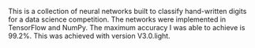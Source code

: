 This is a collection of neural networks built to classify hand-written digits for a data science competition. The networks were implemented in
TensorFlow and NumPy. The maximum accuracy I was able to achieve is 99.2%. This was achieved with version V3.0.light.
